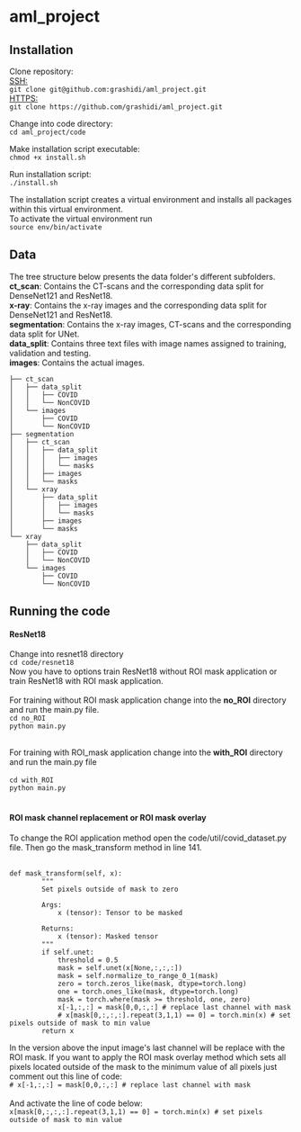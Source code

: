 # aml_project

## Installation
Clone repository:<br>
  <ins>SSH:</ins><br>
  ```git clone git@github.com:grashidi/aml_project.git```<br>
  <ins>HTTPS:</ins><br>
    ```git clone https://github.com/grashidi/aml_project.git```<br>
  
Change into code directory:<br>
  ```cd aml_project/code```<br>
  
Make installation script executable:<br>
  ```chmod +x install.sh```<br>
  
Run installation script:<br>
  ```./install.sh```<br>

The installation script creates a virtual environment and installs all packages within this virtual environment.<br>
To activate the virtual environment run<br>
  ```source env/bin/activate```<br>
  
## Data
The tree structure below presents the data folder's different subfolders.<br>
<b>ct_scan</b>: Contains the CT-scans and the corresponding data split for DenseNet121 and ResNet18.<br>
<b>x-ray</b>: Contains the x-ray images and the corresponding data split for DenseNet121 and ResNet18.<br>
<b>segmentation</b>: Contains the x-ray images, CT-scans and the corresponding data split for UNet.<br>
<b>data_split</b>: Contains three text files with image names assigned to training, validation and testing.<br>
<b>images</b>: Contains the actual images.<br>
```
├── ct_scan
│   ├── data_split
│   │   ├── COVID
│   │   └── NonCOVID
│   └── images
│       ├── COVID
│       └── NonCOVID
├── segmentation
│   ├── ct_scan
│   │   ├── data_split
│   │   │   ├── images
│   │   │   └── masks
│   │   ├── images
│   │   └── masks
│   └── xray
│       ├── data_split
│       │   ├── images
│       │   └── masks
│       ├── images
│       └── masks
└── xray
    ├── data_split
    │   ├── COVID
    │   └── NonCOVID
    └── images
        ├── COVID
        └── NonCOVID
 ```
 
## Running the code
#### ResNet18
Change into resnet18 directory<br>
```cd code/resnet18```<br>
Now you have to options train ResNet18 without ROI mask application or train ResNet18 with ROI mask application.<br><br>
For training without ROI mask application change into the <b>no_ROI</b> directory and run the main.py file.<br>
```cd no_ROI```<br>
```python main.py```<br><br>

  For training with ROI_mask application change into the <b>with_ROI</b> directory and run the main.py file<br><br>
```cd with_ROI```<br>
```python main.py```<br><br>
  
#### ROI mask channel replacement or ROI mask overlay
To change the ROI application method open the code/util/covid_dataset.py file. Then go the mask_transform method in line 141.<br><br>

```
def mask_transform(self, x):
        """
        Set pixels outside of mask to zero

        Args:
            x (tensor): Tensor to be masked

        Returns:
            x (tensor): Masked tensor
        """
        if self.unet:
            threshold = 0.5
            mask = self.unet(x[None,:,:,:])
            mask = self.normalize_to_range_0_1(mask)
            zero = torch.zeros_like(mask, dtype=torch.long)
            one = torch.ones_like(mask, dtype=torch.long)
            mask = torch.where(mask >= threshold, one, zero)
            x[-1,:,:] = mask[0,0,:,:] # replace last channel with mask
            # x[mask[0,:,:,:].repeat(3,1,1) == 0] = torch.min(x) # set pixels outside of mask to min value
        return x
```
In the version above the input image's last channel will be replace with the ROI mask. If you want to apply the ROI mask overlay method which sets all pixels located outside of the mask to the minimum value of all pixels just comment out this line of code:<br>
```# x[-1,:,:] = mask[0,0,:,:] # replace last channel with mask```<br><br>
And activate the line of code below:<br>
```x[mask[0,:,:,:].repeat(3,1,1) == 0] = torch.min(x) # set pixels outside of mask to min value```<br><br>

 

  
